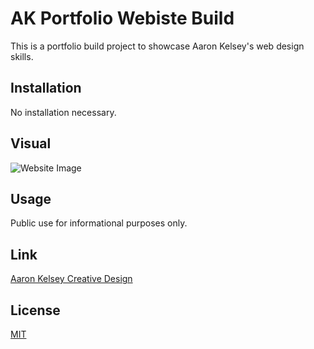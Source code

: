 # AK Portfolio Webiste Build

This is a portfolio build project to showcase Aaron Kelsey's web design skills.

## Installation

No installation necessary. 

## Visual

![Website Image](./assets/Screen%20Recording%202022-12-05%20at%206.53.41%20PM.gif)


## Usage

Public use for informational purposes only. 

## Link

[Aaron Kelsey Creative Design](https://google.com)

## License

[MIT](https://choosealicense.com/licenses/mit/)
